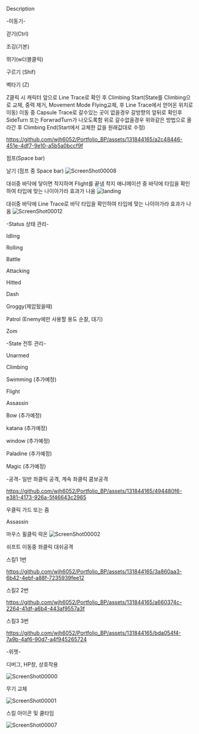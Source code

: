 Description

-이동기-

걷기(Ctrl)

조깅(기본)

뛰기(w더블클릭)

구르기 (Shif)

벽타기 (Z)

Z클릭 시 캐릭터 앞으로 Line Trace로 확인 후 Climbing Start(State를 Climbing으로 교체, 중력 제거, Movement Mode Flying교체, 후 Line Trace에서 얻어온 위치로 이동)
이동 중 Capsule Trace로 갈수있는 곳이 없을경우 갈방향의 앞뒤로 확인후 SideTurn 또는 ForwradTurn가 나오도록함
위로 갈수없을경우 위와같은 방법으로 올라간 후 Climbing End(Start에서 교체한 값을 원래값대로 수정)


https://github.com/wjh6052/Portfolio_BP/assets/131844165/a2c48446-451e-4df7-9e10-a5b5a0bccf9f

점프(Space bar)

날기 (점프 중 Space bar)
![ScreenShot00008](https://github.com/wjh6052/Portfolio_BP/assets/131844165/cf4b9fb7-42a7-4c74-bd07-3e09b8c97b75)

대쉬중 바닥에 닿이면 착지하며 Flight를 끝냄
착지 애니메이션 중 바닥에 타입을 확인하여 타입에 맞는 나이아가라 효과가 나옴
![landing](https://github.com/wjh6052/Portfolio_BP/assets/131844165/2edbdc38-b5ac-44af-8a0a-4c3e0a440b2d)

대쉬중 바닥에 Line Trace로 바닥 타입을 확인하여 타입에 맞는 나이아가라 효과가 나옴
![ScreenShot00012](https://github.com/wjh6052/Portfolio_BP/assets/131844165/67cf6b06-ce89-4948-ad75-b0f6f7657e0c)



-Status 상태 관리-

Idling

Rolling

Battle

Attacking

Hitted

Dash

Groggy(제압됬을때)

Patrol (Enemy에만 사용할 용도 순찰, 대기)

Zom


-State 전투 관리-

Unarmed

Climbing

Swimming (추가예정)

Flight

Assassin

Bow (추가예정)

katana (추가예정)

window (추가예정)

Paladine (추가예정)

Magic (추가예정)



-공격-
일반 좌클릭 공격, 계속 좌클릭 콤보공격


https://github.com/wjh6052/Portfolio_BP/assets/131844165/494480f6-e381-4173-926a-5f46643c2965


우클릭 가드 또는 줌

Assassin

마우스 휠클릭 락온
![ScreenShot00002](https://github.com/wjh6052/Portfolio_BP/assets/131844165/89be1de2-6f90-4599-beab-6db7dfc9e10a)

쉬프트 이동중 좌클릭 대쉬공격

스킬1 1번


https://github.com/wjh6052/Portfolio_BP/assets/131844165/3a860aa3-6b42-4ebf-a88f-7235939fee12


스킬2 2번


https://github.com/wjh6052/Portfolio_BP/assets/131844165/a660374c-2264-41df-a6b4-443af9557a3f


스킬3 3번


https://github.com/wjh6052/Portfolio_BP/assets/131844165/bda054f4-7a9b-4af6-90d7-a4f945265724







-위젯-


디버그, HP창, 상호작용

![ScreenShot00000](https://github.com/wjh6052/Portfolio_BP/assets/131844165/e94b080b-c288-4e80-86d4-d656b6cfa80a)

무기 교체

![ScreenShot00001](https://github.com/wjh6052/Portfolio_BP/assets/131844165/6ad0a6bb-e15a-4ae2-bd03-207177538cd7)

스킬 아이콘 및 쿨타임

![ScreenShot00007](https://github.com/wjh6052/Portfolio_BP/assets/131844165/19b8f1e9-a3e0-4ac4-ae4c-2b403dbf1954)
